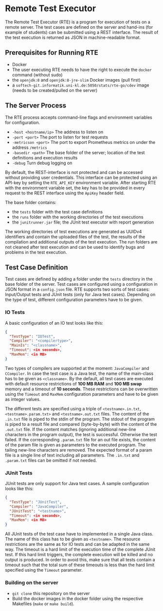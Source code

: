 # Remote Test Executor

The Remote Test Executor (RTE) is a program for execution of tests on a remote server.
The test cases are defined on the server and hand-ins (for example of students) can be submitted using a REST interface.
The result of the test execution is returned as JSON in machine-readable format.

## Prerequisites for Running RTE

- Docker
- The user executing RTE needs to have the right to execute the `docker` command (without sudo)
- the `openjdk:8` and `openjdk:8-jre-slim` Docker images (pull first)
- a `softech-git.informatik.uni-kl.de:5050/stats/rte-go/cdev` image (needs to be created/pulled on the server)

## The Server Process

The RTE process accepts command-line flags and environment variables for configuration.

- `-host <hostname/ip>` The address to listen on
- `-port <port>` The port to listen for test requests
- `-metricson <port>` The port to export Prometheus metrics on under the address `/metrics`
- `-basedir <path>` The base folder of the server; location of the test definitions and execution results
- `-debug` Turn debug logging on

By default, the REST-interface is not protected and can be accessed without providing user credentials.
This interface can be protected using an API-key by setting the `RTE_API_KEY` environment variable.
After starting RTE with the environment variable set, the key has to be provided in every request to the REST interface
using the `ApiKey` header field.

The base folder contains:

- the `tests` folder with the test case definitions
- the `runs` folder with the working directories of the test executions
- the `junitrunner.jar` file; the JUnit test executor with report generation

The working directories of test executions are generated as UUIDv4 identifiers and contain the uploaded files of the test,
the results of the compilation and additional outputs of the test execution.
The run folders are not cleaned after test execution and can be used to identify bugs and problems in the test execution.

## Test Case Definition

Test cases are defined by adding a folder under the `tests` directory in the base folder of the server.
Test cases are configured using a configuration in JSON format in a `config.json` file.
RTE supports two sorts of test cases: Input/Output tests and JUnit tests (only for Java test cases).
Depending on the type of test, different configuration parameters have to be given.

### IO Tests

A basic configuration of an IO test looks like this:

```json
{
  "TestType": "IOTest",
  "Compiler": "<compilertype>",
  "MainIs": "<classname>",
  "Timeout": <in seconds>,
  "MaxMem": <in MB>
}
```

Two types of compilers are supported at the moment: `JavaCompiler` and `CCompiler`.
In case the test case is a Java test, the name of the main-class has to be given as `<classname>`.
By the default, all test cases are executed with default resource restrictions of **100 MB RAM** and **100 MB swap** memory and a timeout of **10 seconds**.
These restrictions can be overwritten using the `Timeout` and `MaxMem` configuration parameters and have to be given as integer values.

The different tests are specified using a triple of `<testname>.in.txt`, `<testname>.param.txt>` and `<testname>.out.txt` files.
The content of the `.in.txt` file is piped to the stdin of the program.
The stdout of the program is piped to a result file and compared (byte-by-byte) with the content of the `.out.txt` file.
If the content matches (ignoring additional new-line characters in the program output), the test is successful.
Otherwise the test failed.
If the corresponding `.param.txt` file for an out file exists, the content of the param file is given as parameters to the executed program.
The tailing new-line characters are removed.
The expected format of a param file is a single line of text including all parameters.
The `.in.txt` and `.param.txt` files can be omitted if not needed.


### JUnit Tests

JUnit tests are only support for Java test cases.
A sample configuration looks like this:

```json
{
  "TestType": "JUnitTest",
  "Compiler": "JavaCompiler",
  "JUnitTest": "<testname>",
  "Timeout": <in seconds>,
  "MaxMem": <in MB>
}
```

All JUnit tests of the test case have to implemented in a single Java class.
The name of this class has to be given as `<testname>`.
The resource restrictions are the same as for IO tests and can be adapted in the same way.
The timeout is a hard limit of the execution time of the complete JUnit test.
If this hard limit triggers, the complete execution will be killed and no output is produced.
In order to avoid this, make sure that all tests contain a timeout such that the total sum of these timeouts is less than the hard limit specified using the `Timeout` parameter.






### Building on the server

- `git clone` this repository on the server
- Build the docker images in the docker folder using the respective Makefiles (`make` or `make build`).
